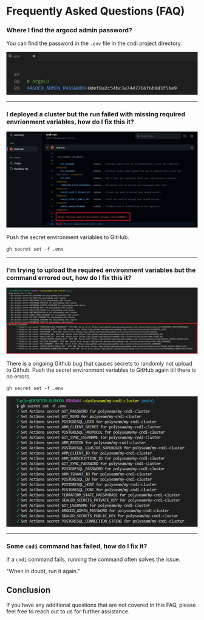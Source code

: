 # Frequently Asked Questions (FAQ)

### Where I find the argocd admin password?

You can find the password in the `.env` file in the cndi project directory.

![Env file](/docs/img/argocd-password.png)

---

### I deployed a cluster but the run failed with missing required envrionment variables, how do I fix this it?

![gh-secret](/docs/img/cndi-run-missing-env.png)

Push the secret environment variables to GitHub.

```
gh secret set -f .env
```

---

### I'm trying to upload the required environment variables but the command errored out, how do I fix this it?

![missing-gh-secret](/docs/img/gh-secret-set-fail.png)

There is a ongoing Github bug that causes secrets to randomly not upload to
Github. Push the secret environment variables to GitHub again till there is no
errors.

```
gh secret set -f .env
```

![uploaded-gh-secret](/docs/img/uploaded-gh-secret.png)

---

### Some `cndi` command has failed, how do I fix it?

If a `cndi` command fails, running the command often solves the issue.

"When in doubt, run it again."

## Conclusion

If you have any additional questions that are not covered in this FAQ, please
feel free to reach out to us for further assistance.
